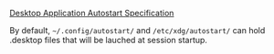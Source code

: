  [Desktop Application Autostart Specification](https://specifications.freedesktop.org/autostart-spec/autostart-spec-latest.html) 

By default, `~/.config/autostart/` and `/etc/xdg/autostart/` can hold .desktop files that will be lauched at session startup.
